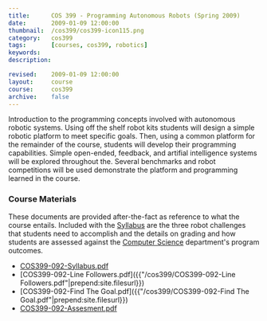 ```yaml
---
title: 		COS 399 - Programming Autonomous Robots (Spring 2009)
date: 		2009-01-09 12:00:00
thumbnail: 	/cos399/cos399-icon115.png
category: 	cos399
tags: 		[courses, cos399, robotics]
keywords:
description:

revised: 	2009-01-09 12:00:00
layout:		course
course: 	cos399
archive: 	false
---
```

Introduction to the programming concepts involved with autonomous
robotic systems. Using off the shelf robot kits students will design a
simple robotic platform to meet specific goals. Then, using a common
platform for the remainder of the course, students will develop their
programming capabilities. Simple open-ended, feedback, and artifial
intelligence systems will be explored throughout the. Several benchmarks
and robot competitions will be used demonstrate the platform and
programming learned in the course.


### Course Materials

These documents are provided after-the-fact as reference to what the
course entails. Included with the
[Syllabus]({{"/cos399/COS399-092-Syllabus.pdf"|prepend:site.filesurl}}) are the
three robot challenges that students need to accomplish and the details
on grading and how students are assessed against the [Computer
Science](http://usm.maine.edu/cos) department's program outcomes.

* [COS399-092-Syllabus.pdf]({{"/cos399/COS399-092-Syllabus.pdf"|prepend:site.filesurl}})
* [COS399-092-Line Followers.pdf]({{"/cos399/COS399-092-Line Followers.pdf"|prepend:site.filesurl}})
* [COS399-092-Find The Goal.pdf]({{"/cos399/COS399-092-Find The Goal.pdf"|prepend:site.filesurl}})
* [COS399-092-Assesment.pdf]({{"/cos399/COS399-092-Assesment.pdf"|prepend:site.filesurl}})
